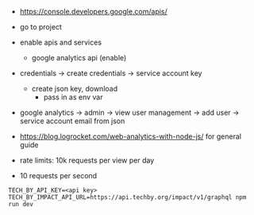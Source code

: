 - https://console.developers.google.com/apis/
- go to project
- enable apis and services
  - google analytics api (enable)
- credentials -> create credentials -> service account key
  - create json key, download
    - pass in as env var
- google analytics -> admin -> view user management -> add user -> service account email from json
- https://blog.logrocket.com/web-analytics-with-node-js/ for general guide

- rate limits: 10k requests per view per day
- 10 requests per second

`TECH_BY_API_KEY=<api key> TECH_BY_IMPACT_API_URL=https://api.techby.org/impact/v1/graphql npm run dev`
